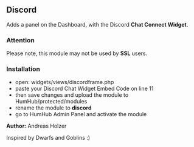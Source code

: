 ## Discord

Adds a panel on the Dashboard, with the Discord **Chat Connect Widget**.

### Attention
Please note, this module may not be used by **SSL** users.

### Installation

-  open: widgets/views/discordframe.php
-  paste your Discord Chat Widget Embed Code on line 11
-  then save changes and upload the module to HumHub/protected/modules
-  rename the module to **discord**
-  go to HumHub Admin Panel and activate the module

__Author:__ Andreas Holzer

Inspired by Dwarfs and Goblins :)
